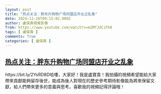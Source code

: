 ```yaml
---
layout: post
title: "热点关注：胖东升购物广场同盟店开业之乱象"
date: 2024-12-26T09:15:02.000Z
author: 盧保貴視覺影像
from: https://www.youtube.com/watch?v=m2MfJdCiFh8
tags: [ 盧保貴 ]
comments: True
categories: [ 盧保貴 ]
---
```

<!--1735204502000-->
[热点关注：胖东升购物广场同盟店开业之乱象](https://www.youtube.com/watch?v=m2MfJdCiFh8)
------

<div>
https://bit.ly/2YsRD8D哈嘍，大家好！我是盧寶貴！我拍攝的視頻希望能給大家帶來貢獻能夠留存後世，能成為後人對現在的歷史參考期待影像能為將來保留文獻，給人們帶來更多的意義與思考。喜歡我的視頻記得評論哦！
</div>
